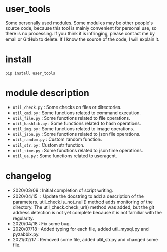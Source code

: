 # user_tools

Some personally used modules. 
Some modules may be other people's source code, because this tool is mainly convenient for personal use, so there is no processing. 
If you think it is infringing, please contact me by email or GitHub to delete.
If I know the source of the code, I will explain it.

# install

`pip install user_tools`

# module description

- `util_check.py` : Some checks on files or directories.
- `util_cmd.py` : Some functions related to command execution.
- `util_file.py` : Some functions related to file operations.
- `util_hashlib.py` : Some functions related to hash operations.
- `util_img.py` : Some functions related to image operations.
- `util_json.py` : Some functions related to json file operations.
- `util_random.py` : Custom random function.
- `util_str.py` : Custom str function.
- `util_time.py` : Some functions related to json time operations.
- `util_ua.py` : Some functions related to useragent.

# changelog

- 2020/03/09 : Initial completion of script writing.
- 2020/04/15 ：Update the docstring to add a description of the parameters. util_check.is_not_null() method adds monitoring of the directory. The util_check.check_url() method was added, but the git address detection is not yet complete because it is not familiar with the regularity.
- 2020/04/18 : Fix some bug.
- 2020/07/18 : Added typing for each file, added util_mysql.py and pyzabbix.py.
- 2021/02/17 : Removed some file, added util_str.py and changed some file.
